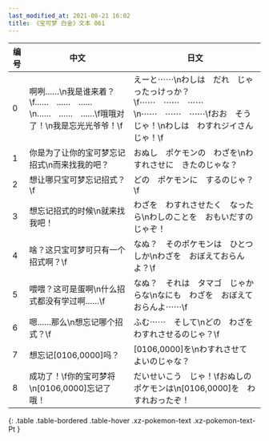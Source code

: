 ```yaml
---
last_modified_at: 2021-08-21 16:02
title: 《宝可梦 白金》文本 061
---
```

| 编号 | 中文 | 日文 |
| ---- | ---- | ---- |
| 0 | 啊咧……\n我是谁来着？\f……　……　……\n……　……　……\f哦哦对了！\n我是忘光光爷爷！\f | えーと⋯⋯\nわしは　だれ　じゃったっけっか？\f⋯⋯　⋯⋯　⋯⋯\n⋯⋯　⋯⋯　⋯⋯\fおお　そうじゃ！\nわしは　わすれジイさん　じゃ！\f |
| 1 | 你是为了让你的宝可梦忘记招式\n而来找我的吧？ | おぬし　ポケモンの　わざを\nわすれさせに　きたのじゃな？ |
| 2 | 想让哪只宝可梦忘记招式？\f | どの　ポケモンに　するのじゃ？\f |
| 3 | 想忘记招式的时候\n就来找我吧！ | わざを　わすれさせたく　なったら\nわしのことを　おもいだすのじゃぞ！ |
| 4 | 啥？这只宝可梦可只有一个招式啊？\f | なぬ？　そのポケモンは　ひとつしか\nわざを　おぼえておらんよ？\f |
| 5 | 喂喂？这可是蛋啊\n什么招式都没有学过啊……\f | なぬ？　それは　タマゴ　じゃからな\nなにも　わざを　おぼえておらんよ⋯⋯\f |
| 6 | 嗯……那么\n想忘记哪个招式？\f | ふむ⋯⋯　そして\nどの　わざを　わすれさせるのじゃ？\f |
| 7 | 想忘记[0106,0000]吗？ | [0106,0000]を\nわすれさせて　よいのじゃな？ |
| 8 | 成功了！\f你的宝可梦将\n[0106,0000]忘记了哦！ | だいせいこう　じゃ！\fおぬしの　ポケモンは\n[0106,0000]を　わすれおったぞ！ |
{: .table .table-bordered .table-hover .xz-pokemon-text .xz-pokemon-text-Pt }